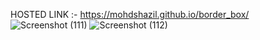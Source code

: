 HOSTED LINK :- https://mohdshazil.github.io/border_box/
![Screenshot (111)](https://github.com/mohdshazil/border_box/assets/129063461/06af0718-683a-4084-8588-b2b6dfadb357)
![Screenshot (112)](https://github.com/mohdshazil/border_box/assets/129063461/04526d4d-bc1a-4413-8b50-db84e2b92783)
